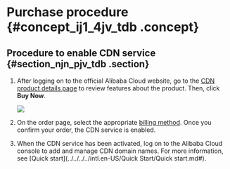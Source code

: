 # Purchase procedure {#concept_ij1_4jv_tdb .concept}

## Procedure to enable CDN service {#section_njn_pjv_tdb .section}

1.  After logging on to the official Alibaba Cloud website, go to the [CDN product details page](https://www.alibabacloud.com/zh/product/cdn?spm=a2c63.p38356.a3.1.4a3153e092fpi9) to review features about the product. Then, click **Buy Now**.

    ![](http://static-aliyun-doc.oss-cn-hangzhou.aliyuncs.com/assets/img/5108/5059_en-US.png)

2.  On the order page, select the appropriate [billing method](https://www.alibabacloud.com/zh/product/cdn?spm=a3c0i.l29949zh.905353.dznavproductsb3.62a3797f1iKRug#pricing). Once you confirm your order, the CDN service is enabled.
3.  When the CDN service has been activated, log on to the Alibaba Cloud console to add and manage CDN domain names. For more information, see [Quick start](../../../../intl.en-US/Quick Start/Quick start.md#).

